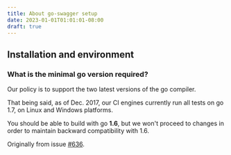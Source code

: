 ```yaml
---
title: About go-swagger setup
date: 2023-01-01T01:01:01-08:00
draft: true
---
```

<!-- Questions about install, setup and dependencies -->

## Installation and environment

### What is the minimal go version required?
Our policy is to support the two latest versions of the go compiler.

That being said, as of Dec. 2017, our CI engines currently run all tests on go 1.7, on Linux and Windows platforms.

You should be able to build with go **1.6**, but we won't proceed to changes in order to maintain backward compatibility with 1.6.

Originally from issue [#636](https://github.com/babbage88/go-swagger/issues/636).

<!-- Obsolete stuff : should be resourceful FAQ, though: TODO
### Swagger installation issues
_Use-Case_: I've installed go-swagger using brew ... (story goes on)
Originally from issue [#554](https://github.com/babbage88/go-swagger/issues/554).

### What is the proper way to vendor go-swagger?
Originally from issue [#730](https://github.com/babbage88/go-swagger/issues/730).
-->

